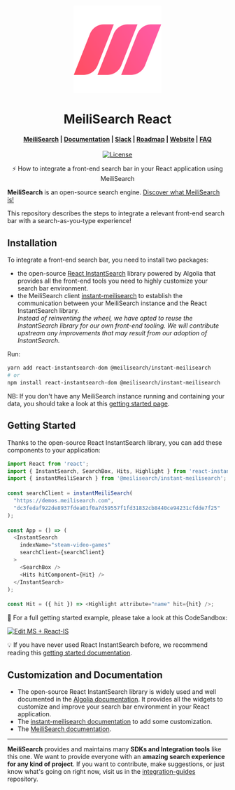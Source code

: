 <p align="center">
  <img src="https://raw.githubusercontent.com/meilisearch/integration-guides/main/assets/logos/logo.svg" alt="MeiliSearch-React" width="200" height="200" />
</p>

<h1 align="center">MeiliSearch React</h1>

<h4 align="center">
  <a href="https://github.com/meilisearch/MeiliSearch">MeiliSearch</a> |
  <a href="https://docs.meilisearch.com">Documentation</a> |
  <a href="https://slack.meilisearch.com">Slack</a> |
  <a href="https://roadmap.meilisearch.com/tabs/1-under-consideration">Roadmap</a> |
  <a href="https://www.meilisearch.com">Website</a> |
  <a href="https://docs.meilisearch.com/faq">FAQ</a>
</h4>

<p align="center">
  <a href="https://github.com/meilisearch/meilisearch-react/blob/main/LICENSE"><img src="https://img.shields.io/badge/license-MIT-informational" alt="License"></a></p>

<p align="center">⚡ How to integrate a front-end search bar in your React application using MeiliSearch</p>

**MeiliSearch** is an open-source search engine. [Discover what MeiliSearch is!](https://github.com/meilisearch/MeiliSearch)

This repository describes the steps to integrate a relevant front-end search bar with a search-as-you-type experience!

## Installation

To integrate a front-end search bar, you need to install two packages:
- the open-source [React InstantSearch](https://github.com/algolia/react-instantsearch/) library powered by Algolia that provides all the front-end tools you need to highly customize your search bar environment.
- the MeiliSearch client [instant-meilisearch](https://github.com/meilisearch/instant-meilisearch/) to establish the communication between your MeiliSearch instance and the React InstantSearch library.<br>
_Instead of reinventing the wheel, we have opted to reuse the InstantSearch library for our own front-end tooling. We will contribute upstream any improvements that may result from our adoption of InstantSearch._

Run:

```bash
yarn add react-instantsearch-dom @meilisearch/instant-meilisearch
# or
npm install react-instantsearch-dom @meilisearch/instant-meilisearch
```

NB: If you don't have any MeiliSearch instance running and containing your data, you should take a look at this [getting started page](https://docs.meilisearch.com/learn/tutorials/getting_started.html).

## Getting Started

Thanks to the open-source React InstantSearch library, you can add these components to your application:

```js
import React from 'react';
import { InstantSearch, SearchBox, Hits, Highlight } from 'react-instantsearch-dom';
import { instantMeiliSearch } from '@meilisearch/instant-meilisearch';

const searchClient = instantMeiliSearch(
  "https://demos.meilisearch.com",
  "dc3fedaf922de8937fdea01f0a7d59557f1fd31832cb8440ce94231cfdde7f25"
);

const App = () => (
  <InstantSearch
    indexName="steam-video-games"
    searchClient={searchClient}
  >
    <SearchBox />
    <Hits hitComponent={Hit} />
  </InstantSearch>
);

const Hit = ({ hit }) => <Highlight attribute="name" hit={hit} />;
```

🚀 For a full getting started example, please take a look at this CodeSandbox:

[![Edit MS + React-IS](https://codesandbox.io/static/img/play-codesandbox.svg)](https://codesandbox.io/s/ms-react-is-sh9ud?fontsize=14&hidenavigation=1&theme=dark)

💡 If you have never used React InstantSearch before, we recommend reading this [getting started documentation](https://www.algolia.com/doc/guides/building-search-ui/what-is-instantsearch/react/).

## Customization and Documentation

- The open-source React InstantSearch library is widely used and well documented in the [Algolia documentation](https://www.algolia.com/doc/api-reference/widgets/react/). It provides all the widgets to customize and improve your search bar environment in your React application.
- The [instant-meilisearch documentation](https://github.com/meilisearch/instant-meilisearch/) to add some customization.
- The [MeiliSearch documentation](https://docs.meilisearch.com/).

<hr>

**MeiliSearch** provides and maintains many **SDKs and Integration tools** like this one. We want to provide everyone with an **amazing search experience for any kind of project**. If you want to contribute, make suggestions, or just know what's going on right now, visit us in the [integration-guides](https://github.com/meilisearch/integration-guides) repository.

